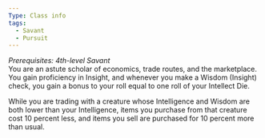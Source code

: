 ```yaml
---
Type: Class info
tags:
  - Savant
  - Pursuit
---
```

_Prerequisites: 4th-level Savant_  
You are an astute scholar of economics, trade routes, and the marketplace. You gain proficiency in Insight, and whenever you make a Wisdom (Insight) check, you gain a bonus to your roll equal to one roll of your Intellect Die.

While you are trading with a creature whose Intelligence and Wisdom are both lower than your Intelligence, items you purchase from that creature cost 10 percent less, and items you sell are purchased for 10 percent more than usual.